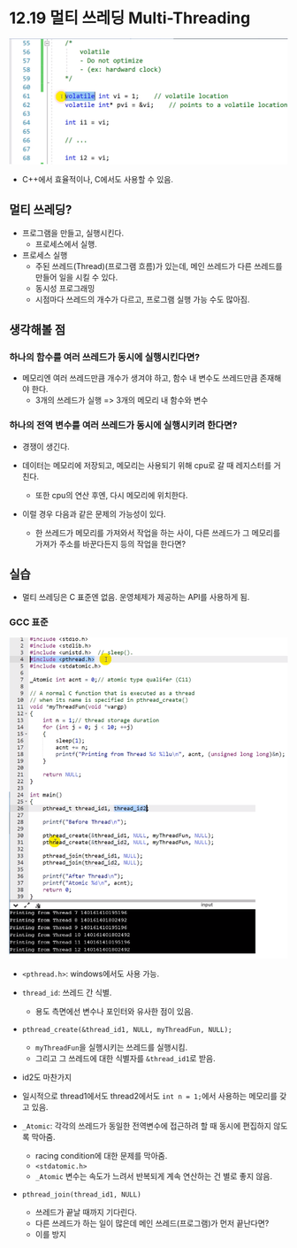 # 12.19 멀티 쓰레딩 Multi-Threading

![](../images/chapter12/alloc15.png)

* C++에서 효율적이나, C에서도 사용할 수 있음.

## 멀티 쓰레딩?
* 프로그램을 만들고, 실행시킨다.
    - 프로세스에서 실행.
* 프로세스 실행
    - 주된 쓰레드(Thread)(프로그램 흐름)가 있는데, 메인 쓰레드가 다른 쓰레드를 만들어 일을 시킬 수 있다. 
    - 동시성 프로그래밍
    - 시점마다 쓰레드의 개수가 다르고, 프로그램 실행 가능 수도 많아짐.

## 생각해볼 점
### 하나의 함수를 여러 쓰레드가 동시에 실행시킨다면?
* 메모리엔 여러 쓰레드만큼 개수가 생겨야 하고, 함수 내 변수도 쓰레드만큼 존재해야 한다.
    - 3개의 쓰레드가 실행 => 3개의 메모리 내 함수와 변수

### 하나의 전역 변수를 여러 쓰레드가 동시에 실행시키려 한다면?
* 경쟁이 생긴다.
* 데이터는 메모리에 저장되고, 메모리는 사용되기 위해 cpu로 갈 때 레지스터를 거친다.
    - 또한 cpu의 연산 후엔, 다시 메모리에 위치한다.

* 이럴 경우 다음과 같은 문제의 가능성이 있다.
    - 한 쓰레드가 메모리를 가져와서 작업을 하는 사이, 다른 쓰레드가 그 메모리를 가져가 주소를 바꾼다든지 등의 작업을 한다면?


## 실습
* 멀티 쓰레딩은 C 표준엔 없음. 운영체제가 제공하는 API를 사용하게 됨.

### GCC 표준
![](../images/chapter12/thread1.png)


* `<pthread.h>`: windows에서도 사용 가능.

* `thread_id`: 쓰레드 간 식별.
    - 용도 측면에선 변수나 포인터와 유사한 점이 있음.

* `pthread_create(&thread_id1, NULL, myThreadFun, NULL);`
    - `myThreadFun`을 실행시키는 쓰레드를 실행시킴.
    - 그리고 그 쓰레드에 대한 식별자를 `&thread_id1`로 받음.
* id2도 마찬가지
* 일시적으로 thread1에서도 thread2에서도 `int n = 1;`에서 사용하는 메모리를 갖고 있음.

* `_Atomic`: 각각의 쓰레드가 동일한 전역변수에 접근하려 할 때 동시에 편집하지 않도록 막아줌.
    -  racing condition에 대한 문제를 막아줌.
    - `<stdatomic.h>`
    - `_Atomic` 변수는 속도가 느려서 반복되게 계속 연산하는 건 별로 좋지 않음.

* `pthread_join(thread_id1, NULL)`
    - 쓰레드가 끝날 때까지 기다린다.
    - 다른 쓰레드가 하는 일이 많은데 메인 쓰레드(프로그램)가 먼저 끝난다면?
    - 이를 방지